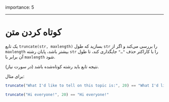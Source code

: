 importance: 5

---

# کوتاه کردن متن

یک تابع `truncate(str, maxlength)` بسازید که طول `str` را بررسی می‌کند و اگر از `maxlength` بیشتر باشد، پایان رشته `str` را با کاراکتر حذف `"…"` جایگذاری کند، تا طول آن برابر با `maxlength` شود.

نتیجه تابع باید رشته کوتاه‌شده باشد (در سورت نیاز).

برای مثال:

```js
truncate("What I'd like to tell on this topic is:", 20) == "What I'd like to te…"

truncate("Hi everyone!", 20) == "Hi everyone!"
```
